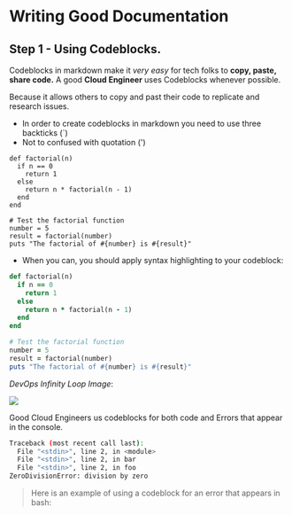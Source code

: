 # Writing Good Documentation

## Step 1 - Using Codeblocks.

Codeblocks in markdown make it *very easy* for tech folks to **copy, paste, share code.** A good __Cloud Engineer__ uses Codeblocks whenever possible.

Because it allows others to copy and past their code to replicate and research issues. 

 - In order to create codeblocks in markdown you need to use three backticks (`)
 - Not to confused with quotation (')

```
def factorial(n)
  if n == 0
    return 1
  else
    return n * factorial(n - 1)
  end
end

# Test the factorial function
number = 5
result = factorial(number)
puts "The factorial of #{number} is #{result}"

```

- When you can, you should apply syntax highlighting to your codeblock:

```ruby
def factorial(n)
  if n == 0
    return 1
  else
    return n * factorial(n - 1)
  end
end

# Test the factorial function
number = 5
result = factorial(number)
puts "The factorial of #{number} is #{result}"
```


_DevOps Infinity Loop Image_:

<img src="https://github.com/zawscloud/github-docs-example/assets/83472934/1f641097-64e6-410a-871b-5e3f3dd03a39" />

Good Cloud Engineers us codeblocks for both code and Errors that appear in the console.

```bash
Traceback (most recent call last):
  File "<stdin>", line 2, in <module>
  File "<stdin>", line 2, in bar
  File "<stdin>", line 2, in foo
ZeroDivisionError: division by zero
```
> Here is an example of using a codeblock for an error that appears in bash:

